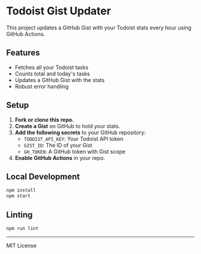 # Todoist Gist Updater

This project updates a GitHub Gist with your Todoist stats every hour using GitHub Actions.

## Features
- Fetches all your Todoist tasks
- Counts total and today's tasks
- Updates a GitHub Gist with the stats
- Robust error handling

## Setup
1. **Fork or clone this repo.**
2. **Create a Gist** on GitHub to hold your stats.
3. **Add the following secrets** to your GitHub repository:
   - `TODOIST_API_KEY`: Your Todoist API token
   - `GIST_ID`: The ID of your Gist
   - `GH_TOKEN`: A GitHub token with Gist scope
4. **Enable GitHub Actions** in your repo.

## Local Development
```bash
npm install
npm start
```

## Linting
```bash
npm run lint
```

---

MIT License
